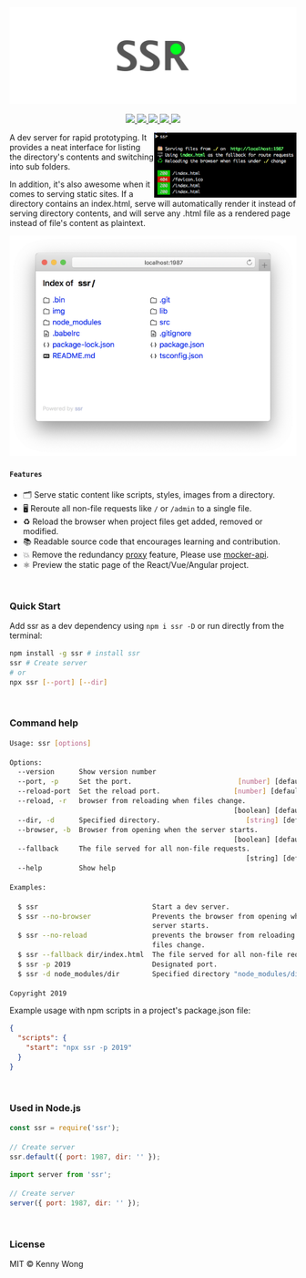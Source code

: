 <p align="center">
  <a href="https://github.com/jaywcjlove/ssr">
    <img src="./img/logo.svg?sanitize=true">
  </a>
</p>

<p align="center">
  <a href="https://github.com/jaywcjlove/ssr/issues">
    <img src="https://img.shields.io/github/issues/jaywcjlove/ssr.svg">
  </a>
  <a href="https://github.com/jaywcjlove/ssr/network">
    <img src="https://img.shields.io/github/forks/jaywcjlove/ssr.svg">
  </a>
  <a href="https://github.com/jaywcjlove/ssr/stargazers">
    <img src="https://img.shields.io/github/stars/jaywcjlove/ssr.svg">
  </a>
  <a href="https://github.com/jaywcjlove/ssr/releases">
    <img src="https://img.shields.io/github/release/jaywcjlove/ssr.svg">
  </a>
  <a href="https://www.npmjs.com/package/ssr">
    <img src="https://img.shields.io/npm/v/ssr.svg">
  </a>
</p>

<img align="right" width="250" src="./img/ssr.png">

A dev server for rapid prototyping. It provides a neat interface for listing the directory's contents and switching into sub folders.

In addition, it's also awesome when it comes to serving static sites. If a directory contains an index.html, serve will automatically render it instead of serving directory contents, and will serve any .html file as a rendered page instead of file's content as plaintext.

<img src="./img/ssr-safari.png">

#### `Features`

- 🗂 Serve static content like scripts, styles, images from a directory.  
- 🖥 Reroute all non-file requests like `/` or `/admin` to a single file.  
- ♻️ Reload the browser when project files get added, removed or modified.  
- 📚 Readable source code that encourages learning and contribution.  
- 💥 Remove the redundancy [proxy](https://github.com/jaywcjlove/mocker-api) feature, Please use [mocker-api](https://github.com/jaywcjlove/mocker-api).  
- ⚛️ Preview the static page of the React/Vue/Angular project.  

<br />

### Quick Start

Add ssr as a dev dependency using `npm i ssr -D` or run directly from the terminal:

```bash
npm install -g ssr # install ssr
ssr # Create server
# or
npx ssr [--port] [--dir]
```

<br />

### Command help

```bash
Usage: ssr [options]

Options:
  --version      Show version number                                   [boolean]
  --port, -p     Set the port.                          [number] [default: 1987]
  --reload-port  Set the reload port.                  [number] [default: 19872]
  --reload, -r   browser from reloading when files change.
                                                       [boolean] [default: true]
  --dir, -d      Specified directory.                     [string] [default: ""]
  --browser, -b  Browser from opening when the server starts.
                                                       [boolean] [default: true]
  --fallback     The file served for all non-file requests.
                                                          [string] [default: ""]
  --help         Show help                                             [boolean]

Examples:

  $ ssr                            Start a dev server.
  $ ssr --no-browser               Prevents the browser from opening when the
                                   server starts.
  $ ssr --no-reload                prevents the browser from reloading when
                                   files change.
  $ ssr --fallback dir/index.html  The file served for all non-file requests..
  $ ssr -p 2019                    Designated port.
  $ ssr -d node_modules/dir        Specified directory "node_modules/dir".

Copyright 2019
```

Example usage with npm scripts in a project's package.json file:

```json
{
  "scripts": {
    "start": "npx ssr -p 2019"
  }
}
```

<br />

### Used in Node.js

```js
const ssr = require('ssr');

// Create server
ssr.default({ port: 1987, dir: '' });
```

```js
import server from 'ssr';

// Create server
server({ port: 1987, dir: '' });
```

<br />

### License

MIT © Kenny Wong